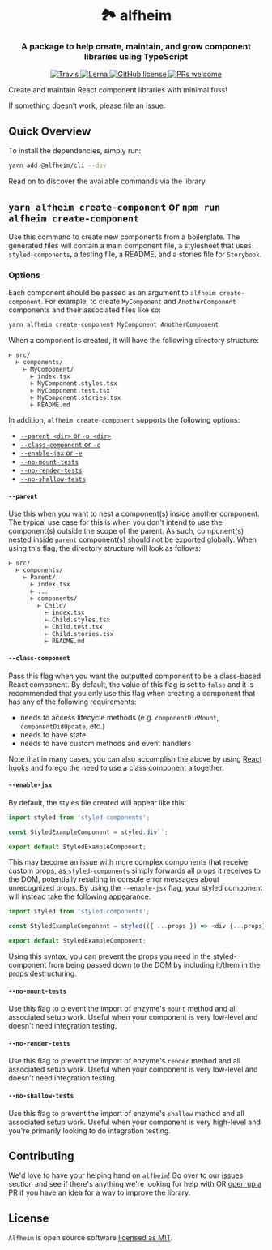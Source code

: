 <h1 align="center" style="border-bottom: none;">🏞 alfheim</h1>
<h3 align="center">A package to help create, maintain, and grow component libraries using TypeScript</h3>
<p align="center">
  <a href="https://travis-ci.org/Nasdaq/alfheim">
    <img alt="Travis" src="https://img.shields.io/travis/Nasdaq/alfheim/master.svg">
  </a>
  <a href="https://lerna.js.org/">
    <img alt="Lerna" src="https://img.shields.io/badge/maintained%20with-lerna-cc00ff.svg">
  </a>
  <a href="https://github.com/Nasdaq/alfheim/blob/master/LICENSE">
    <img alt="GitHub license" src="https://img.shields.io/badge/license-MIT-blue.svg">
  </a>
  <a href="https://github.com/Nasdaq/alfheim/pulls">
    <img alt="PRs welcome" src="https://img.shields.io/badge/PRs-welcome-green.svg" />
  </a>
</p>

Create and maintain React component libraries with minimal fuss!

If something doesn’t work, please file an issue.

## Quick Overview

To install the dependencies, simply run:

```bash
yarn add @alfheim/cli --dev
```

Read on to discover the available commands via the library.

## `yarn alfheim create-component` or `npm run alfheim create-component`

Use this command to create new components from a boilerplate. The generated files will contain a main component file, a stylesheet that uses `styled-components`, a testing file, a README, and a stories file for `Storybook`.

### Options

Each component should be passed as an argument to `alfheim create-component`. For example, to create `MyComponent` and `AnotherComponent` components and their associated files like so:

```bash
yarn alfheim create-component MyComponent AnotherComponent
```

When a component is created, it will have the following directory structure:

```
⊢ src/
  ⊢ components/
    ⊢ MyComponent/
      ⊢ index.tsx
      ⊢ MyComponent.styles.tsx
      ⊢ MyComponent.test.tsx
      ⊢ MyComponent.stories.tsx
      ⊢ README.md
```

In addition, `alfheim create-component` supports the following options:

- [`--parent <dir>` or `-p <dir>`](#--parent)
- [`--class-component` or `-c`](#--class-component)
- [`--enable-jsx` or `-e`](#--enable-jsx)
- [`--no-mount-tests`](#--no-mount-tests)
- [`--no-render-tests`](#--no-render-tests)
- [`--no-shallow-tests`](#--no-shallow-tests)

#### `--parent`

Use this when you want to nest a component(s) inside another component. The typical use case for this is when you don't intend to use the component(s) outside the scope of the parent. As such, component(s) nested inside `parent` component(s) should not be exported globally. When using this flag, the directory structure will look as follows:

```
⊢ src/
  ⊢ components/
    ⊢ Parent/
      ⊢ index.tsx
      ⊢ ...
      ⊢ components/
        ⊢ Child/
          ⊢ index.tsx
          ⊢ Child.styles.tsx
          ⊢ Child.test.tsx
          ⊢ Child.stories.tsx
          ⊢ README.md
```

#### `--class-component`

Pass this flag when you want the outputted component to be a class-based React component. By default, the value of this flag is set to `false` and it is recommended that you only use this flag when creating a component that has any of the following requirements:
- needs to access lifecycle methods (e.g. `componentDidMount`, `componentDidUpdate`, etc.)
- needs to have state
- needs to have custom methods and event handlers

Note that in many cases, you can also accomplish the above by using [React hooks](https://reactjs.org/docs/hooks-intro.html) and forego the need to use a class component altogether.

#### `--enable-jsx`

By default, the styles file created will appear like this:

```typescript
import styled from 'styled-components';

const StyledExampleComponent = styled.div``;

export default StyledExampleComponent;
```

This may become an issue with more complex components that receive custom props, as `styled-components` simply forwards all props it receives to the DOM, potentially resulting in console error messages about unrecognized props. By using the `--enable-jsx` flag, your styled component will instead take the following appearance:

```typescript
import styled from 'styled-components';

const StyledExampleComponent = styled(({ ...props }) => <div {...props} />)``;

export default StyledExampleComponent;
```

Using this syntax, you can prevent the props you need in the styled-component from being passed down to the DOM by including it/them in the props destructuring. 

#### `--no-mount-tests`

Use this flag to prevent the import of enzyme's `mount` method and all associated setup work. Useful when your component is very low-level and doesn't need integration testing.

#### `--no-render-tests`

Use this flag to prevent the import of enzyme's `render` method and all associated setup work. Useful when your component is very low-level and doesn't need integration testing.

#### `--no-shallow-tests`

Use this flag to prevent the import of enzyme's `shallow` method and all associated setup work. Useful when your component is very high-level and you're primarily looking to do integration testing.

## Contributing

We'd love to have your helping hand on `alfheim`! Go over to our [issues](https://github.com/Nasdaq/alfheim/issues) section and see if there's anything we're looking for help with OR [open up a PR](https://github.com/Nasdaq/alfheim/pulls) if you have an idea for a way to improve the library.

## License

`Alfheim` is open source software [licensed as MIT](LICENSE).
